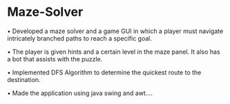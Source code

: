# Maze-Solver
• Developed a maze solver and a game GUI in which a player must navigate intricately branched paths to reach a
specific goal.

• The player is given hints and a certain level in the maze paneI. It also has a bot that assists with the puzzle.

• Implemented DFS Algorithm to determine the quickest route to the destination.

• Made the application using java swing and awt....
